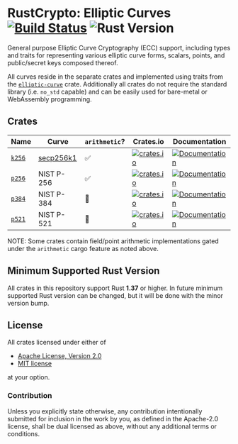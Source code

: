 # RustCrypto: Elliptic Curves [![Build Status][build-image]][build-link] ![Rust Version][rustc-image]

General purpose Elliptic Curve Cryptography (ECC) support, including types
and traits for representing various elliptic curve forms, scalars, points,
and public/secret keys composed thereof.

All curves reside in the separate crates and implemented using traits from
the [`elliptic-curve`](https://docs.rs/elliptic-curve/) crate. Additionally all
crates do not require the standard library (i.e. `no_std` capable) and can be
easily used for bare-metal or WebAssembly programming.

## Crates

| Name     | Curve      | `arithmetic`? | Crates.io | Documentation |
|----------|------------|---------------|-----------|---------------|
| [`k256`] | [secp256k1](https://en.bitcoin.it/wiki/Secp256k1) | ✅ | [![crates.io](https://img.shields.io/crates/v/k256.svg)](https://crates.io/crates/k256) | [![Documentation](https://docs.rs/k256/badge.svg)](https://docs.rs/k256) |
| [`p256`] | NIST P-256 | ✅ | [![crates.io](https://img.shields.io/crates/v/p256.svg)](https://crates.io/crates/p256) | [![Documentation](https://docs.rs/p256/badge.svg)](https://docs.rs/p256) |
| [`p384`] | NIST P-384 | 🚫 | [![crates.io](https://img.shields.io/crates/v/p384.svg)](https://crates.io/crates/p384) | [![Documentation](https://docs.rs/p384/badge.svg)](https://docs.rs/p384) |
| [`p521`] | NIST P-521 | 🚫 | [![crates.io](https://img.shields.io/crates/v/p521.svg)](https://crates.io/crates/p521) | [![Documentation](https://docs.rs/p521/badge.svg)](https://docs.rs/p521) |

NOTE: Some crates contain field/point arithmetic implementations gated under the
`arithmetic` cargo feature as noted above.

## Minimum Supported Rust Version

All crates in this repository support Rust **1.37** or higher. In future minimum
supported Rust version can be changed, but it will be done with the minor
version bump.

## License

All crates licensed under either of

 * [Apache License, Version 2.0](http://www.apache.org/licenses/LICENSE-2.0)
 * [MIT license](http://opensource.org/licenses/MIT)

at your option.

### Contribution

Unless you explicitly state otherwise, any contribution intentionally submitted
for inclusion in the work by you, as defined in the Apache-2.0 license, shall be
dual licensed as above, without any additional terms or conditions.

[//]: # (badges)

[build-image]: https://travis-ci.com/RustCrypto/elliptic-curves.svg?branch=master
[build-link]: https://travis-ci.com/RustCrypto/elliptic-curves
[rustc-image]: https://img.shields.io/badge/rustc-1.37+-blue.svg

[//]: # (crates)

[`k256`]: https://github.com/RustCrypto/elliptic-curves/tree/master/k256
[`p256`]: https://github.com/RustCrypto/elliptic-curves/tree/master/p256
[`p384`]: https://github.com/RustCrypto/elliptic-curves/tree/master/p384
[`p521`]: https://github.com/RustCrypto/elliptic-curves/tree/master/p521
